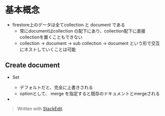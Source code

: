 
# 基本概念
- firestore上のデータは全てcollection と document である
  - 常にdocumentはcollection の配下にあり、collection配下に直接collectionを置くこともできない
  - collection → document → sub collection → document という形で交互にネストしていくことは可能


## Create document
- Set
	- デフォルトだと、完全に上書きされる
	- optionとして、 merge を指定すると既存のドキュメントとmergeされる

- 

> Written with [StackEdit](https://stackedit.io/).
<!--stackedit_data:
eyJoaXN0b3J5IjpbLTIxMTk3MjEyOTQsMTU3NTM0MTU1OV19
-->